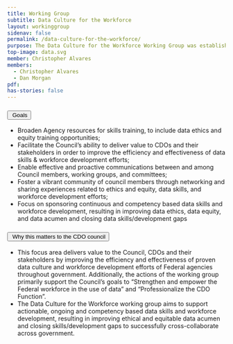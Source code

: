 ```yaml
---
title: Working Group
subtitle: Data Culture for the Workforce 
layout: workinggroup
sidenav: false
permalink: /data-culture-for-the-workforce/
purpose: The Data Culture for the Workforce Working Group was established by the CDO Council in 2024. The working group combined efforts of the previous Data Skills and Workforce Development Working Group and the Data Ethics and Equity Working Group. The purpose of the Data Culture for the Workforce Working Group is to support Federal agencies’ development and implementation of data skills & workforce development with broad sponsorship of ethical and equitable data skills awareness through the Federal data community.
top-image: data.svg
member: Christopher Alvares
members:
  - Christopher Alvares
  - Dan Morgan
pdf:
has-stories: false
---
```


<h3 class="usa-accordion__heading"><button class="usa-accordion__button bg-accent-cool-lighter" aria-expanded="false" aria-controls="m-a1"><img src="{{site.baseurl}}/assets/images/icons/ribbon-outline.svg" class="workinggroup__accordion-icon" alt=""> Goals</button></h3>
<div id="m-a1" class="usa-accordion__content">
  <ul>
    <li>Broaden Agency resources for skills training, to include data ethics and equity training opportunities;</li>
    <li>Facilitate the Council’s ability to deliver value to CDOs and their stakeholders in order to improve the efficiency and effectiveness of data skills & workforce development efforts;</li>
    <li>Enable effective and proactive communications between and among Council members, working groups, and committees;</li>
    <li>Foster a vibrant community of council members through networking and sharing experiences related to ethics and equity, data skills,  and workforce development efforts;</li>
    <li>Focus on sponsoring continuous and competency based data skills and workforce development, resulting in improving data ethics, data equity, and data acumen and closing data skills/development gaps</li>
  </ul>
</div>
<h3 class="usa-accordion__heading"><button class="usa-accordion__button bg-accent-cool-lighter" aria-expanded="false" aria-controls="m-a2"><img src="{{site.baseurl}}/assets/images/icons/question-circle.svg" class="workinggroup__accordion-icon" alt=""> Why this matters to the CDO council</button></h3>
<div id="m-a2" class="usa-accordion__content">
  <ul>
    <li>This focus area delivers value to the Council, CDOs and their stakeholders by improving the efficiency and effectiveness of proven data culture and workforce development efforts of Federal agencies throughout government. Additionally, the actions of the working group primarily support the Council’s goals to “Strengthen and empower the Federal workforce in the use of data” and “Professionalize the CDO Function”.</li>
    <li>The Data Culture for the Workforce working group aims to support actionable, ongoing and competency based data skills and workforce development, resulting in improving ethical and equitable data acumen and closing skills/development gaps to successfully cross-collaborate across government.</li>
  </ul>
</div>    
<!-- <h3 class="usa-accordion__heading"><button class="usa-accordion__button bg-accent-cool-lighter" aria-expanded="false" aria-controls="m-a3"><img src="{{site.baseurl}}/assets/images/icons/forum.svg" class="workinggroup__accordion-icon" alt=""> This serves as a forum to:</button></h3>
<div id="m-a3" class="usa-accordion__content">
  <ul>
    <li>Create a new knowledge base and foster learning through case studies of existing programs in the Federal government, including the who, what, why and where with the how these programs were developed and implemented;</li>
    <li>Organize a Community of Practice (CoP) and a toolkit on how a Federal organization (and component agencies beyond the CDO Council) can develop a data skills and workforce development program;</li>
    <li>Work in conjunction with the General Services Administration (GSA) to have the GSA provided Federal Data Strategy (FDS) Action 13 (Curated Data Training Catalog) effectively support the Action 4 (Identify Opportunities to Increase Staff Data Skills) playbook, and;</li>
    <li>Use consensus-based decision-making within the Working Group, while actively communicating and, as necessary, documenting any dissent or range of views when providing recommendations to the CDO Council Executive Committee or Chair</li>
  </ul>
</div> -->
<!-- <h3 class="usa-accordion__heading"><button class="usa-accordion__button bg-accent-cool-lighter" aria-expanded="false" aria-controls="m-a4" aria-label="Resources in Data Skills"><img src="{{site.baseurl}}/assets/images/icons/network-2.svg" class="workinggroup__accordion-icon" alt=""> Resources</button></h3>
<div id="m-a4" class="usa-accordion__content">
  <ul class="add-list-reset">
      <li><a href="https://community.max.gov/display/DATA/Data+Sharing+Working+Group">Max.Gov</a></li>
      <li><a href="https://strategy.data.gov/action-plan/">Federal Data Strategy</a></li>
      <li><a href="https://www.congress.gov/bill/115th-congress/house-bill/4174/text">Foundations for Evidence-Based Policymaking Act of 2018</a></li>
  </ul>
</div>  -->